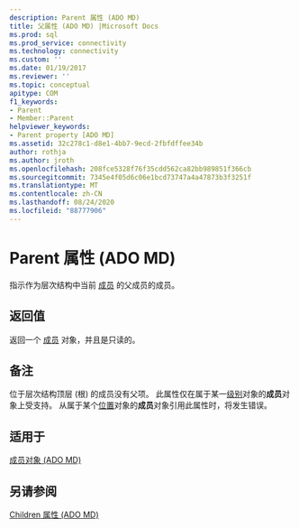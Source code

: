 ```yaml
---
description: Parent 属性 (ADO MD)
title: 父属性 (ADO MD) |Microsoft Docs
ms.prod: sql
ms.prod_service: connectivity
ms.technology: connectivity
ms.custom: ''
ms.date: 01/19/2017
ms.reviewer: ''
ms.topic: conceptual
apitype: COM
f1_keywords:
- Parent
- Member::Parent
helpviewer_keywords:
- Parent property [ADO MD]
ms.assetid: 32c278c1-d8e1-4bb7-9ecd-2fbfdffee34b
author: rothja
ms.author: jroth
ms.openlocfilehash: 208fce5328f76f35cdd562ca82bb989851f366cb
ms.sourcegitcommit: 7345e4f05d6c06e1bcd73747a4a47873b3f3251f
ms.translationtype: MT
ms.contentlocale: zh-CN
ms.lasthandoff: 08/24/2020
ms.locfileid: "88777906"
---
```

# <a name="parent-property-ado-md"></a>Parent 属性 (ADO MD)
指示作为层次结构中当前 [成员](./member-object-ado-md.md) 的父成员的成员。  
  
## <a name="return-values"></a>返回值  
 返回一个 [成员](./member-object-ado-md.md) 对象，并且是只读的。  
  
## <a name="remarks"></a>备注  
 位于层次结构顶层 (根) 的成员没有父项。 此属性仅在属于某一[级别](./level-object-ado-md.md)对象的**成员**对象上受支持。 从属于某个[位置](./position-object-ado-md.md)对象的**成员**对象引用此属性时，将发生错误。  
  
## <a name="applies-to"></a>适用于  
 [成员对象 (ADO MD)](./member-object-ado-md.md)  
  
## <a name="see-also"></a>另请参阅  
 [Children 属性 (ADO MD)](./children-property-ado-md.md)